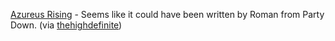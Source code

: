 ---
layout: post
wordpress_id: 638
wordpress_url: http://noesbueno.com/?p=638
date: '2010-05-26 10:18:22 -0500'
date_gmt: '2010-05-26 15:18:22 -0500'
body: |
  <p><a href="http://www.youtube.com/watch?v=agk2svo7svI">Azureus Rising</a> - Seems like it could have been written by Roman from Party Down. <span class="via">(via <a href="http://www.thehighdefinite.com">thehighdefinite</a>)</span></p>
---